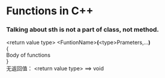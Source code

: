 # Functions in C++  
### Talking about sth **is not** a part of class, not method.  

\<return value type> \<FuntionName>**(**\<type>Prameters,...**)**  
{  
    Body of functions  
}  
无返回值： \<return value type> ==> void  